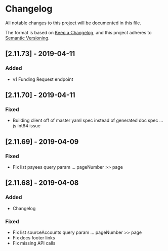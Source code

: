 # Changelog
All notable changes to this project will be documented in this file.

The format is based on [Keep a Changelog](https://keepachangelog.com/en/1.0.0/),
and this project adheres to [Semantic Versioning](https://semver.org/spec/v2.0.0.html).

## [2.11.73] - 2019-04-11
### Added
- v1 Funding Request endpoint

## [2.11.70] - 2019-04-11

### Fixed
- Building client off of master yaml spec instead of generated doc spec ... js int64 issue

## [2.11.69] - 2019-04-09

### Fixed
- Fix list payees query param ... pageNumber >> page

## [2.11.68] - 2019-04-08
### Added
- Changelog
  
### Fixed
- Fix list sourceAccounts query param ... pageNumber >> page
- Fix docs footer links
- Fix missing API calls
